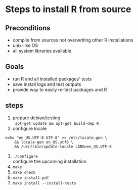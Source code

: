 # Steps to install R from source
## Preconditions
* compile from sources not overwriting other R installations
* unix-like OS
* all system libraries available
## Goals
* run R and all installed packages' tests
* save install logs and test outputs
* provide way to easily re-test packages and R
## steps
1. prepare debian/testing  
` apt-get update && apt-get build-dep R`
1. configure locale
```
echo "en_US.UTF-8 UTF-8" >> /etc/locale.gen \
	&& locale-gen en_US.utf8 \
	&& /usr/sbin/update-locale LANG=en_US.UTF-8
```
3. `./configure`  
configure the upcoming installation
1. `make`
1. `make check`
1. `make install-pdf`
1. `make install --install-tests`
